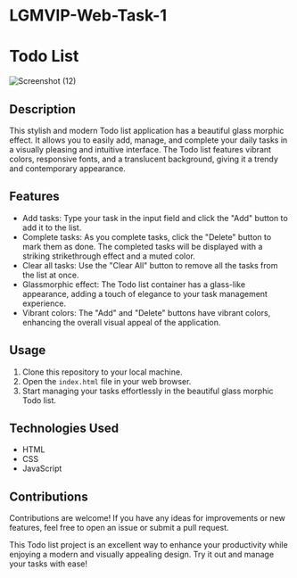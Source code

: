 # LGMVIP-Web-Task-1

#  Todo List

![Screenshot (12)](https://github.com/Sabavat-Jayanth-Naik/LGMVIP-Web-Task-1/assets/130920035/d5fbdb51-1317-429e-9c51-63d0f55fb08d)


## Description

This stylish and modern Todo list application has a beautiful glass morphic effect. It allows you to easily add, manage, and complete your daily tasks in a visually pleasing and intuitive interface. The Todo list features vibrant colors, responsive fonts, and a translucent background, giving it a trendy and contemporary appearance.

## Features

- Add tasks: Type your task in the input field and click the "Add" button to add it to the list.
- Complete tasks: As you complete tasks, click the "Delete" button to mark them as done. The completed tasks will be displayed with a striking strikethrough effect and a muted color.
- Clear all tasks: Use the "Clear All" button to remove all the tasks from the list at once.
- Glassmorphic effect: The Todo list container has a glass-like appearance, adding a touch of elegance to your task management experience.
- Vibrant colors: The "Add" and "Delete" buttons have vibrant colors, enhancing the overall visual appeal of the application.

## Usage

1. Clone this repository to your local machine.
2. Open the `index.html` file in your web browser.
3. Start managing your tasks effortlessly in the beautiful glass morphic Todo list.

## Technologies Used

- HTML
- CSS
- JavaScript

## Contributions

Contributions are welcome! If you have any ideas for improvements or new features, feel free to open an issue or submit a pull request.



This Todo list project is an excellent way to enhance your productivity while enjoying a modern and visually appealing design. Try it out and manage your tasks with ease!
